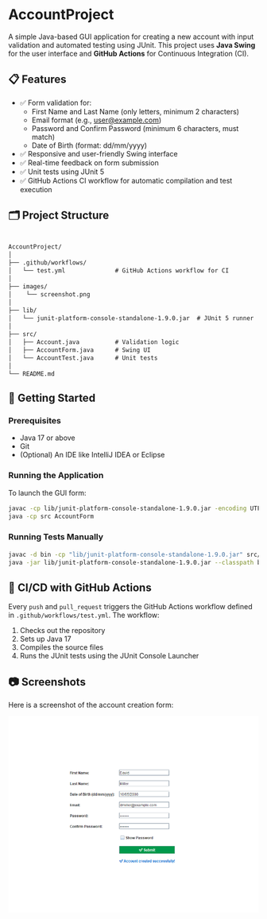 # AccountProject

A simple Java-based GUI application for creating a new account with input validation and automated testing using JUnit. This project uses **Java Swing** for the user interface and **GitHub Actions** for Continuous Integration (CI).

## 📋 Features

- ✅ Form validation for:
  - First Name and Last Name (only letters, minimum 2 characters)
  - Email format (e.g., user@example.com)
  - Password and Confirm Password (minimum 6 characters, must match)
  - Date of Birth (format: dd/mm/yyyy)
- ✅ Responsive and user-friendly Swing interface
- ✅ Real-time feedback on form submission
- ✅ Unit tests using JUnit 5
- ✅ GitHub Actions CI workflow for automatic compilation and test execution

## 🗂️ Project Structure

```

AccountProject/
│
├── .github/workflows/
│   └── test.yml              # GitHub Actions workflow for CI
│
├── images/
│    └── screenshot.png
│
├── lib/
│   └── junit-platform-console-standalone-1.9.0.jar  # JUnit 5 runner
│
├── src/
│   ├── Account.java          # Validation logic
│   ├── AccountForm.java      # Swing UI
│   └── AccountTest.java      # Unit tests
│
└── README.md
````

## 🚀 Getting Started

### Prerequisites

- Java 17 or above
- Git
- (Optional) An IDE like IntelliJ IDEA or Eclipse

### Running the Application

To launch the GUI form:

```bash
javac -cp lib/junit-platform-console-standalone-1.9.0.jar -encoding UTF-8 src/*.java
java -cp src AccountForm
````

### Running Tests Manually

```bash
javac -d bin -cp "lib/junit-platform-console-standalone-1.9.0.jar" src/*.java
java -jar lib/junit-platform-console-standalone-1.9.0.jar --classpath bin --select-class AccountTest
```

## 🔁 CI/CD with GitHub Actions

Every `push` and `pull_request` triggers the GitHub Actions workflow defined in `.github/workflows/test.yml`. The workflow:

1. Checks out the repository
2. Sets up Java 17
3. Compiles the source files
4. Runs the JUnit tests using the JUnit Console Launcher

## 📷 Screenshots

Here is a screenshot of the account creation form:

![Account Form Screenshot](images/screenshot.png)



